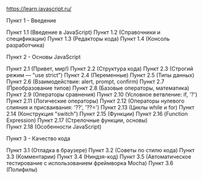 https://learn.javascript.ru/

Пункт 1 - Введение 

Пункт 1.1  (Введение в JavaScript) 
Пункт 1.2 (Справочники и спецификации) 
Пункт 1.3  (Редакторы кода) 
Пункт 1.4 (Консоль разработчика)


Пункт 2 - Основы JavaScript

Пункт 2.1 (Привет, мир!) 
Пункт 2.2 (Структура кода) 
Пункт 2.3 (Строгий режим — "use strict") 
Пункт 2.4 (Переменные) 
Пункт 2.5 (Типы данных) 
Пункт 2.6 (Взаимодействие: alert, prompt, confirm) 
Пункт 2.7 (Преобразование типов) 
Пункт 2.8 (Базовые операторы, математика) 
Пункт 2.9 (Операторы сравнения) 
Пункт 2.10 (Условное ветвление: if, '?') 
Пункт 2.11 (Логические операторы)
Пункт 2.12 (Операторы нулевого слияния и присваивания: '??', '??=') 
Пункт 2.13 (Циклы while и for) 
Пункт 2.14 (Конструкция "switch") 
Пункт 2.15 (Функции)
Пункт 2.16 (Function Expression)
Пункт 2.17 (Стрелочные функции, основы)  
Пункт 2.18 (Особенности JavaScript) 

Пункт 3 - Качество кода

Пункт 3.1 (Отладка в браузере) 
Пункт 3.2 (Советы по стилю кода) 
Пункт 3.3 (Комментарии) 
Пункт 3.4 (Ниндзя-код) 
Пункт 3.5 (Автоматическое тестирование c использованием фреймворка Mocha) 
Пункт 3.6 (Полифилы)


